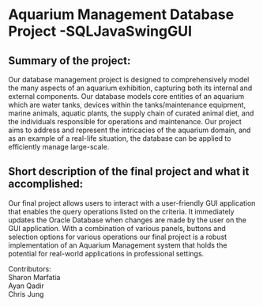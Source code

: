 # Aquarium Management Database Project -SQLJavaSwingGUI

## Summary of the project:
Our database management project is designed to comprehensively model the many aspects of an aquarium
exhibition, capturing both its internal and external components. Our database models core
entities of an aquarium which are water tanks, devices within the tanks/maintenance
equipment, marine animals, aquatic plants, the supply chain of curated animal diet, and the
individuals responsible for operations and maintenance. Our project aims to address and
represent the intricacies of the aquarium domain, and as an example of a real-life situation, the
database can be applied to efficiently manage large-scale.

## Short description of the final project and what it accomplished:
Our final project allows users to interact with a user-friendly GUI application that enables the 
query operations listed on the criteria. It immediately updates the Oracle Database when 
changes are made by the user on the GUI application. With a combination of various panels, 
buttons and selection options for various operations our final project is a robust implementation 
of an Aquarium Management system that holds the potential for real-world applications in 
professional settings.

Contributors:  
Sharon Marfatia  
Ayan Qadir  
Chris Jung
